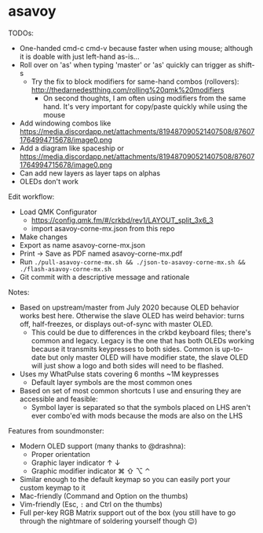 # asavoy

TODOs:

* One-handed cmd-c cmd-v because faster when using mouse; although it is doable with just left-hand as-is...
* Roll over on 'as' when typing 'master' or 'as' quickly can trigger as shift-s
  * Try the fix to block modifiers for same-hand combos (rollovers): http://thedarnedestthing.com/rolling%20qmk%20modifiers
    * On second thoughts, I am often using modifiers from the same hand. It's very important for copy/paste quickly while using the mouse
* Add windowing combos like https://media.discordapp.net/attachments/819487090521407508/876071764994715678/image0.png
* Add a diagram like spaceship or https://media.discordapp.net/attachments/819487090521407508/876071764994715678/image0.png
* Can add new layers as layer taps on alphas
* OLEDs don't work

Edit workflow:

* Load QMK Configurator
  * https://config.qmk.fm/#/crkbd/rev1/LAYOUT_split_3x6_3
  * import asavoy-corne-mx.json from this repo
* Make changes
* Export as name asavoy-corne-mx.json
* Print -> Save as PDF named asavoy-corne-mx.pdf
* Run `./pull-asavoy-corne-mx.sh && ./json-to-asavoy-corne-mx.sh && ./flash-asavoy-corne-mx.sh`
* Git commit with a descriptive message and rationale

Notes:

* Based on upstream/master from July 2020 because OLED behavior works best here. Otherwise the slave OLED has weird behavior: turns off, half-freezes, or displays out-of-sync with master OLED.
  * This could be due to differences in the crkbd keyboard files; there's common and legacy. Legacy is the one that has both OLEDs working because it transmits keypresses to both sides. Common is up-to-date but only master OLED will have modifier state, the slave OLED will just show a logo and both sides will need to be flashed.
* Uses my WhatPulse stats covering 6 months ~1M keypresses
  * Default layer symbols are the most common ones
* Based on set of most common shortcuts I use and ensuring they are accessible and feasible:
  * Symbol layer is separated so that the symbols placed on LHS aren't ever combo'ed with mods because the mods are also on the LHS

Features from soundmonster:

* Modern OLED support (many thanks to @drashna):
  * Proper orientation
  * Graphic layer indicator ↑ ↓
  * Graphic modifier indicator ⌘ ⇧ ⌥  ⌃
* Similar enough to the default keymap so you can easily port your custom keymap to it
* Mac-friendly (Command and Option on the thumbs)
* Vim-friendly (Esc, `:` and Ctrl on the thumbs)
* Full per-key RGB Matrix support out of the box (you still have to go through the nightmare of soldering yourself though 😉)

